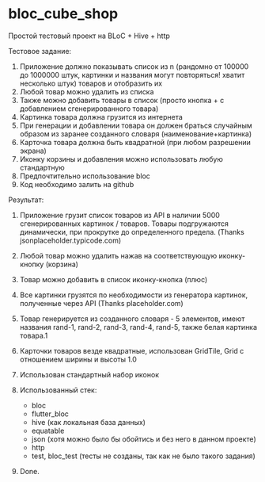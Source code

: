 # bloc_cube_shop

Простой тестовый проект на BLoC + Hive + http

Тестовое задание:
1. Приложение должно показывать список из n (рандомно от 100000 до 1000000 штук, картинки и названия могут повторяться! хватит несколько штук) товаров и отобразить их
2. Любой товар можно удалить из списка
3. Также можно добавить товары в список (просто кнопка + с добавлением сгенерированного товара)
4. Картинка товара должна грузится из интернета
5. При генерации и добавлении товара он должен браться случайным образом из заранее созданного словаря (наименование+картинка)
6. Карточка товара должна быть квадратной (при любом разрешении экрана)
7. Иконку корзины и добавления можно использовать любую стандартную
8. Предпочтительно использование bloc
9. Код необходимо залить на github

Результат:
1. Приложение грузит список товаров из API в наличии 5000 сгенерированных картинок / товаров. Товары подгружаются динамически, при прокрутке до определенного предела. (Thanks jsonplaceholder.typicode.com)
2. Любой товар можно удалить нажав на соответствующую иконку-кнопку (корзина)
3. Товар можно добавить в список иконку-кнопка (плюс)
4. Все картинки грузятся по необходимости из генератора картинок, полученные через API (Thanks placeholder.com)
5. Товар генерируется из созданного словаря - 5 элементов, имеют названия rand-1, rand-2, rand-3, rand-4, rand-5, также белая картинка товара.1
6. Карточки товаров везде квадратные, использован GridTile, Grid с отношением ширины и высоты 1.0
7. Использован стандартный набор иконок
8. Использованный стек:
    - bloc
    - flutter_bloc
    - hive (как локальная база данных)
    - equatable
    - json (хотя можно было бы обойтись и без него в данном проекте)
    - http
    - test, bloc_test (тесты не созданы, так как не было такого задания)

9. Done.